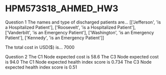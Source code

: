 # HPM573S18_AHMED_HW3

Question 1
The names and type of discharged patients are...
[['Jefferson', 'is a Hospitalized Patient'], 
['Roosevelt', 'is a Hospitalized Patient'], 
['Vanderbilt', 'is an Emergency Patient'], 
['Washington', 'is an Emergency Patient'], 
['Kennedy', 'is an Emergency Patient']]

The total cost in USD($) is...
7000

Question 2
The C1 Node expected cost is
58.6
The C3 Node expected cost is
94.0
The C1 Node expected health index score is
0.734
The C3 Node expected health index score is
0.51
